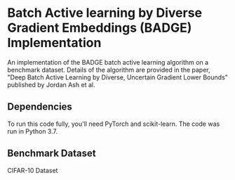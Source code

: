 
# Batch Active learning by Diverse Gradient Embeddings (BADGE) Implementation

An implementation of the BADGE batch active learning algorithm on a benchmark dataset. Details of the algorithm are provided in the paper, "Deep Batch Active Learning by Diverse, Uncertain Gradient Lower Bounds" published by Jordan Ash et al.


## Dependencies

To run this code fully, you'll need PyTorch and scikit-learn. The code was run in Python 3.7.
## Benchmark Dataset

CIFAR-10 Dataset